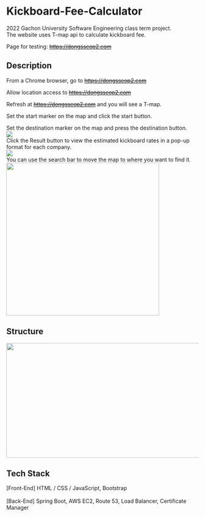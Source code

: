 # Kickboard-Fee-Calculator
2022 Gachon University Software Engineering class term project.<br>
The website uses T-map api to calculate kickboard fee.

Page for testing: ~~https://dongsseop2.com~~


## Description
From a Chrome browser, go to ~~https://dongsseop2.com~~

Allow location access to ~~https://dongsseop2.com~~

Refresh at ~~https://dongsseop2.com~~ and you will see a T-map.

Set the start marker on the map and click the start button.

Set the destination marker on the map and press the destination button.<br>
<img src="https://user-images.githubusercontent.com/76763417/177947404-c8ee24ce-6464-41b9-8ecf-0050cbf32307.png"><br>
Click the Result button to view the estimated kickboard rates in a pop-up format for each company.<br>
<img src="https://user-images.githubusercontent.com/76763417/177947640-d549202b-3db8-499e-ac23-2afd91c2a7d7.png"><br>
You can use the search bar to move the map to where you want to find it.<br>
<img src="https://user-images.githubusercontent.com/76763417/177947740-0415bce3-3b3e-4b1f-b998-275f8aac0ec8.jpg" width= 400 height=400><br>


## Structure
<img src="https://user-images.githubusercontent.com/76763417/177947783-200bc43a-9c2e-4817-ade2-34a30784fb87.png" width=600 height=300><br>

## Tech Stack
[Front-End] HTML / CSS / JavaScript, Bootstrap <br><br>
[Back-End] Spring Boot, AWS EC2, Route 53, Load Balancer, Certificate Manager

